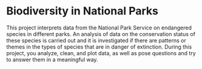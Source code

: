 # Biodiversity in National Parks
 This project interprets data from the National Park Service on endangered species in different parks. An analysis of data on the conservation status of these species is carried out and it is investigated if there are patterns or themes in the types of species that are in danger of extinction. During this project, you analyze, clean, and plot data, as well as pose questions and try to answer them in a meaningful way.
